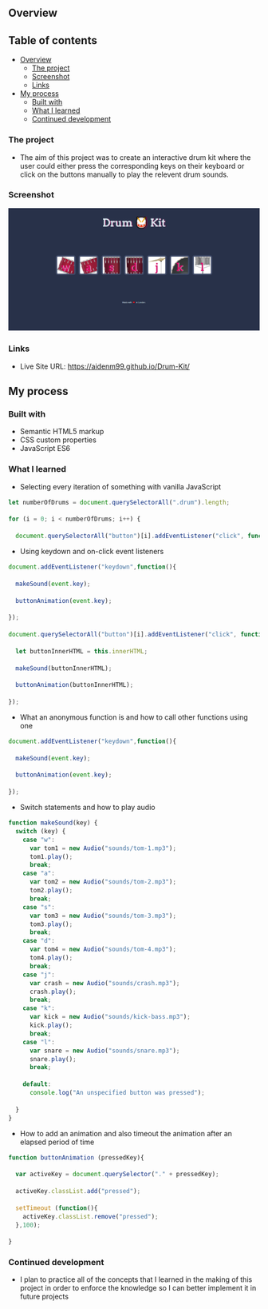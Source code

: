 ## Overview

## Table of contents

- [Overview](#overview)
  - [The project](#the-project)
  - [Screenshot](#screenshot)
  - [Links](#links)
- [My process](#my-process)
  - [Built with](#built-with)
  - [What I learned](#what-i-learned)
  - [Continued development](#continued-development)

### The project

- The aim of this project was to create an interactive drum kit where the user could either press the corresponding keys on their keyboard or click on the
buttons manually to play the relevent drum sounds.

### Screenshot

![](./DrumKit.png)

### Links

- Live Site URL: https://aidenm99.github.io/Drum-Kit/

## My process

### Built with

- Semantic HTML5 markup
- CSS custom properties
- JavaScript ES6

### What I learned

- Selecting every iteration of something with vanilla JavaScript

```js
let numberOfDrums = document.querySelectorAll(".drum").length;

for (i = 0; i < numberOfDrums; i++) {

  document.querySelectorAll("button")[i].addEventListener("click", function() {}
```

- Using keydown and on-click event listeners

```js
document.addEventListener("keydown",function(){

  makeSound(event.key);

  buttonAnimation(event.key);

});

document.querySelectorAll("button")[i].addEventListener("click", function() {

  let buttonInnerHTML = this.innerHTML;

  makeSound(buttonInnerHTML);

  buttonAnimation(buttonInnerHTML);

});
```

- What an anonymous function is and how to call other functions using one

```js
document.addEventListener("keydown",function(){

  makeSound(event.key);

  buttonAnimation(event.key);

});
```

- Switch statements and how to play audio

```js
function makeSound(key) {
  switch (key) {
    case "w":
      var tom1 = new Audio("sounds/tom-1.mp3");
      tom1.play();
      break;
    case "a":
      var tom2 = new Audio("sounds/tom-2.mp3");
      tom2.play();
      break;
    case "s":
      var tom3 = new Audio("sounds/tom-3.mp3");
      tom3.play();
      break;
    case "d":
      var tom4 = new Audio("sounds/tom-4.mp3");
      tom4.play();
      break;
    case "j":
      var crash = new Audio("sounds/crash.mp3");
      crash.play();
      break;
    case "k":
      var kick = new Audio("sounds/kick-bass.mp3");
      kick.play();
      break;
    case "l":
      var snare = new Audio("sounds/snare.mp3");
      snare.play();
      break;

    default:
      console.log("An unspecified button was pressed");

  }
}
```

- How to add an animation and also timeout the animation after an elapsed period of time

```js
function buttonAnimation (pressedKey){

  var activeKey = document.querySelector("." + pressedKey);

  activeKey.classList.add("pressed");

  setTimeout (function(){
    activeKey.classList.remove("pressed");
  },100);

}
```

### Continued development

- I plan to practice all of the concepts that I learned in the making of this project in order to enforce the knowledge so I can better implement it in 
future projects


